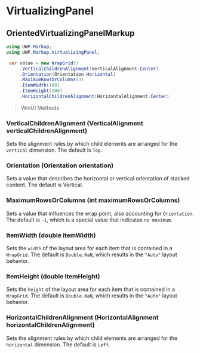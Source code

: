 # VirtualizingPanel
## OrientedVirtualizingPanelMarkup

```csharp
using UWP.Markup;
using UWP.Markup.VirtualizingPanel;

 var value = new WrapGrid()
     .VerticalChildrenAlignment(VerticalAlignment.Center)
     .Orientation(Orientation.Horizontal)
     .MaximumRowsOrColumns(3)
     .ItemWidth(100)
     .ItemHeight(100)
     .HorizontalChildrenAlignment(HorizontalAlignment.Center)
```

> WinUI Methods
### VerticalChildrenAlignment (VerticalAlignment verticalChildrenAlignment)
Sets the alignment rules by which child elements are arranged for the `vertical` dimension. The default is `Top`.

### Orientation (Orientation orientation)
Sets a value that describes the horizontal or vertical orientation of stacked content. The default is Vertical.

### MaximumRowsOrColumns (int maximumRowsOrColumns)
Sets a value that influences the wrap point, also accounting for `Orientation`. The default is `-1`, which is a special value that indicates `no maximum`.

### ItemWidth (double itemWidth)
Sets the `width` of the layout area for each item that is contained in a `WrapGrid`. The default is `Double.NaN`, which results in the `"Auto"` layout behavior.

### ItemHeight (double itemHeight)
Sets the `height` of the layout area for each item that is contained in a `WrapGrid`. The default is `Double.NaN`, which results in the `"Auto"` layout behavior.

### HorizontalChildrenAlignment (HorizontalAlignment horizontalChildrenAlignment)
Sets the alignment rules by which child elements are arranged for the `horizontal` dimension. The default is `Left`.
